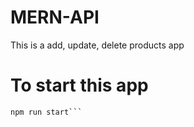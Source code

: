 # MERN-API
This is a add, update, delete products app

# To start this app
```npm run build
npm run start```

